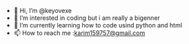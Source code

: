 - 👋 Hi, I’m @keyovexe
- 👀 I’m interested in coding but i am really a bigenner
- 🌱 I’m currently learning how to code usind python and html
- 📫 How to reach me :karim159757@gmail.com

<!---
keyovexe/keyovexe is a ✨ special ✨ repository because its `README.md` (this file) appears on your GitHub profile.
You can click the Preview link to take a look at your changes.
--->


